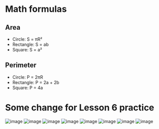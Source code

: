 # Math formulas
## Area
- Circle: S = πR²
- Rectangle: S = ab
- Square: S = a²

## Perimeter
- Circle: P = 2πR
- Rectangle: P = 2a + 2b
- Square: P = 4a


# Some change for Lesson 6 practice

![image](https://github.com/skatik47/geometric_lib/assets/165396564/57c5282f-606b-47c0-9324-52023dbe1c4c)
![image](https://github.com/skatik47/geometric_lib/assets/165396564/d17e4cdf-8495-4544-aa60-974dc37fb6b0)
![image](https://github.com/skatik47/geometric_lib/assets/165396564/cdd5f39a-76c3-400c-a9d4-dc1178b43b0b)
![image](https://github.com/skatik47/geometric_lib/assets/165396564/2475d0bc-0f56-4c88-9607-88116bba46f2)
![image](https://github.com/skatik47/geometric_lib/assets/165396564/e1afaa4b-87f1-4dcc-8d80-9893a032ddd7)
![image](https://github.com/skatik47/geometric_lib/assets/165396564/bb81e633-66b0-4f76-bfc8-08bba52b8afa)
![image](https://github.com/skatik47/geometric_lib/assets/165396564/f49908b4-1972-477b-b641-cf3e6eac1a78)
![image](https://github.com/skatik47/geometric_lib/assets/165396564/f946f9b1-fd9c-4b17-9c28-8c59622a3d21)



